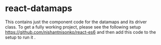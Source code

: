 # react-datamaps

This contains just the component code for the datamaps and its driver class.
To get a fully working project, please see the following setup https://github.com/nishantnisonko/react-es6 and then add this code to the setup to run it .
